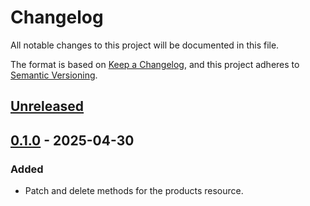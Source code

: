 # Changelog

All notable changes to this project will be documented in this file.

The format is based on [Keep a Changelog](https://keepachangelog.com/en/1.1.0/),
and this project adheres to [Semantic Versioning](https://semver.org/spec/v2.0.0.html).

## [Unreleased]

## [0.1.0] - 2025-04-30
### Added
* Patch and delete methods for the products resource.

[unreleased]: https://github.com/rts-cmk/the-amazing-api/compare/v0.1.0...HEAD
[0.1.0]: https://github.com/rts-cmk/the-amazing-api/releases/tag/v0.1.0